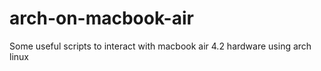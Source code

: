 arch-on-macbook-air
===================

Some useful scripts to interact with macbook air 4.2 hardware using arch linux
